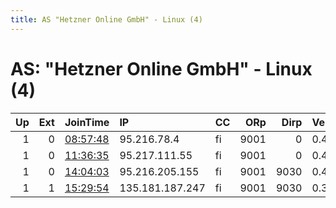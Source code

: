 ```yaml
---
title: AS "Hetzner Online GmbH" - Linux (4)
---
```


# AS: "Hetzner Online GmbH" - Linux (4)

|   Up |   Ext | JoinTime                                                                                              | IP              | CC   |   ORp |   Dirp | Version   | Contact                   | Nickname            |   eFamMembers |
|-----:|------:|:------------------------------------------------------------------------------------------------------|:----------------|:-----|------:|-------:|:----------|:--------------------------|:--------------------|--------------:|
|    1 |     0 | [08:57:48](https://nusenu.github.io/OrNetStats/w/relay/F98E9E53DB35BD000B6F4ECAF629FE713710DD8D.html) | 95.216.78.4     | fi   |  9001 |      0 | 0.4.6.8   | tor at patchrequest . com | PatchRequestWasHere |             1 |
|    1 |     0 | [11:36:35](https://nusenu.github.io/OrNetStats/w/relay/F40F5BD287029B573554368F08A2FB76C8FAEA22.html) | 95.217.111.55   | fi   |  9001 |      0 | 0.4.6.8   | nope tor-relay.co         | Relayin4PPL         |             1 |
|    1 |     0 | [14:04:03](https://nusenu.github.io/OrNetStats/w/relay/2AD403F748B4BC64D07590C2E1F0DEA670633576.html) | 95.216.205.155  | fi   |  9001 |   9030 | 0.4.5.10  | ups2oq93@anonaddy.me      | 303Relay            |             1 |
|    1 |     1 | [15:29:54](https://nusenu.github.io/OrNetStats/w/relay/21595C7F10430134DF39C69194A2F381FCF4D798.html) | 135.181.187.247 | fi   |  9001 |   9030 | 0.3.5.16  | None                      | MiddleShpiel        |             1 |
